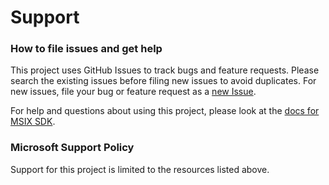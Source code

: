 # Support #

### How to file issues and get help ###
This project uses GitHub Issues to track bugs and feature requests. Please search the existing issues before filing new issues to avoid duplicates.  For new issues, file your bug or feature request as a [new Issue](https://github.com/microsoft/msix-packaging/issues/new/choose).

For help and questions about using this project, please look at the [docs for MSIX SDK](https://learn.microsoft.com/en-us/windows/msix/msix-sdk/sdk-overview).

### Microsoft Support Policy ###
Support for this project is limited to the resources listed above.
